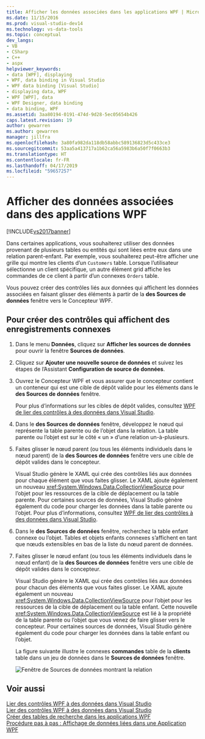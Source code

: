 ```yaml
---
title: Afficher les données associées dans les applications WPF | Microsoft Docs
ms.date: 11/15/2016
ms.prod: visual-studio-dev14
ms.technology: vs-data-tools
ms.topic: conceptual
dev_langs:
- VB
- CSharp
- C++
- aspx
helpviewer_keywords:
- data [WPF], displaying
- WPF, data binding in Visual Studio
- WPF data binding [Visual Studio]
- displaying data, WPF
- WPF [WPF], data
- WPF Designer, data binding
- data binding, WPF
ms.assetid: 3aa80194-0191-474d-9d28-5ec05654b426
caps.latest.revision: 19
author: gewarren
ms.author: gewarren
manager: jillfra
ms.openlocfilehash: 3a80fa982da118db58abbc589136823d5c433ce3
ms.sourcegitcommit: 53aa5a413717a1b62ca56a5983b6a50f7f0663b3
ms.translationtype: HT
ms.contentlocale: fr-FR
ms.lasthandoff: 04/17/2019
ms.locfileid: "59657257"
---
```

# <a name="display-related-data-in-wpf-applications"></a>Afficher des données associées dans des applications WPF
[!INCLUDE[vs2017banner](../includes/vs2017banner.md)]

Dans certaines applications, vous souhaiterez utiliser des données provenant de plusieurs tables ou entités qui sont liées entre eux dans une relation parent-enfant. Par exemple, vous souhaiterez peut-être afficher une grille qui montre les clients d’un `Customers` table. Lorsque l’utilisateur sélectionne un client spécifique, un autre élément grid affiche les commandes de ce client à partir d’un connexes `Orders` table.  
  
 Vous pouvez créer des contrôles liés aux données qui affichent les données associées en faisant glisser des éléments à partir de la **des Sources de données** fenêtre vers le Concepteur WPF.  
  
## <a name="to-create-controls-that-display-related-records"></a>Pour créer des contrôles qui affichent des enregistrements connexes  
  
1.  Dans le menu **Données**, cliquez sur **Afficher les sources de données** pour ouvrir la fenêtre **Sources de données**.  
  
2.  Cliquez sur **Ajouter une nouvelle source de données** et suivez les étapes de l’Assistant **Configuration de source de données**.  
  
3.  Ouvrez le Concepteur WPF et vous assurer que le concepteur contient un conteneur qui est une cible de dépôt valide pour les éléments dans le **des Sources de données** fenêtre.  
  
     Pour plus d’informations sur les cibles de dépôt valides, consultez [WPF de lier des contrôles à des données dans Visual Studio](../data-tools/bind-wpf-controls-to-data-in-visual-studio1.md).  
  
4.  Dans le **des Sources de données** fenêtre, développez le nœud qui représente la table parente ou de l’objet dans la relation. La table parente ou l’objet est sur le côté « un » d’une relation un-à-plusieurs.  
  
5.  Faites glisser le nœud parent (ou tous les éléments individuels dans le nœud parent) de la **des Sources de données** fenêtre vers une cible de dépôt valides dans le concepteur.  
  
     Visual Studio génère le XAML qui crée des contrôles liés aux données pour chaque élément que vous faites glisser. Le XAML ajoute également un nouveau <xref:System.Windows.Data.CollectionViewSource> pour l’objet pour les ressources de la cible de déplacement ou la table parente. Pour certaines sources de données, Visual Studio génère également du code pour charger les données dans la table parente ou l’objet. Pour plus d’informations, consultez [WPF de lier des contrôles à des données dans Visual Studio](../data-tools/bind-wpf-controls-to-data-in-visual-studio1.md).  
  
6.  Dans le **des Sources de données** fenêtre, recherchez la table enfant connexe ou l’objet. Tables et objets enfants connexes s’affichent en tant que nœuds extensibles en bas de la liste du nœud parent de données.  
  
7.  Faites glisser le nœud enfant (ou tous les éléments individuels dans le nœud enfant) de la **des Sources de données** fenêtre vers une cible de dépôt valides dans le concepteur.  
  
     Visual Studio génère le XAML qui crée des contrôles liés aux données pour chacun des éléments que vous faites glisser. Le XAML ajoute également un nouveau <xref:System.Windows.Data.CollectionViewSource> pour l’objet pour les ressources de la cible de déplacement ou la table enfant. Cette nouvelle <xref:System.Windows.Data.CollectionViewSource> est lié à la propriété de la table parente ou l’objet que vous venez de faire glisser vers le concepteur. Pour certaines sources de données, Visual Studio génère également du code pour charger les données dans la table enfant ou l’objet.  
  
     La figure suivante illustre le connexes **commandes** table de la **clients** table dans un jeu de données dans le **Sources de données** fenêtre.  
  
     ![Fenêtre de Sources de données montrant la relation](../data-tools/media/datasources2.gif "DataSources2")  
  
## <a name="see-also"></a>Voir aussi  
 [Lier des contrôles WPF à des données dans Visual Studio](../data-tools/bind-wpf-controls-to-data-in-visual-studio1.md)   
 [Lier des contrôles WPF à des données dans Visual Studio](../data-tools/bind-wpf-controls-to-data-in-visual-studio2.md)   
 [Créer des tables de recherche dans les applications WPF](../data-tools/create-lookup-tables-in-wpf-applications.md)   
 [Procédure pas à pas : Affichage de données liées dans une Application WPF](../data-tools/walkthrough-displaying-related-data-in-a-wpf-application.md)
